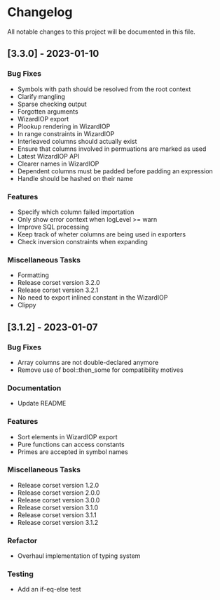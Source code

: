 # Changelog

All notable changes to this project will be documented in this file.

## [3.3.0] - 2023-01-10

### Bug Fixes

- Symbols with path should be resolved from the root context
- Clarify mangling
- Sparse checking output
- Forgotten arguments
- WizardIOP export
- Plookup rendering in WizardIOP
- In range constraints in WizardIOP
- Interleaved columns should actually exist
- Ensure that columns involved in permuations are marked as used
- Latest WizardIOP API
- Clearer names in WizardIOP
- Dependent columns must be padded before padding an expression
- Handle should be hashed on their name

### Features

- Specify which column failed importation
- Only show error context when logLevel >= warn
- Improve SQL processing
- Keep track of wheter columns are being used in exporters
- Check inversion constraints when expanding

### Miscellaneous Tasks

- Formatting
- Release corset version 3.2.0
- Release corset version 3.2.1
- No need to export inlined constant in the WizardIOP
- Clippy

## [3.1.2] - 2023-01-07

### Bug Fixes

- Array columns are not double-declared anymore
- Remove use of bool::then_some for compatibility motives

### Documentation

- Update README

### Features

- Sort elements in WizardIOP export
- Pure functions can access constants
- Primes are accepted in symbol names

### Miscellaneous Tasks

- Release corset version 1.2.0
- Release corset version 2.0.0
- Release corset version 3.0.0
- Release corset version 3.1.0
- Release corset version 3.1.1
- Release corset version 3.1.2

### Refactor

- Overhaul implementation of typing system

### Testing

- Add an if-eq-else test

<!-- generated by git-cliff -->
